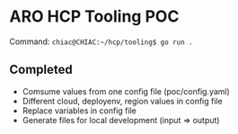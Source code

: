# ARO HCP Tooling POC

Command: `chiac@CHIAC:~/hcp/tooling$ go run .`

## Completed
- Comsume values from one config file (poc/config.yaml)
- Different cloud, deployenv, region values in config file
- Replace variables in config file
- Generate files for local development (input => output)